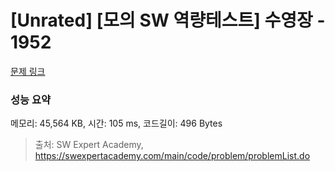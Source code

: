 # [Unrated] [모의 SW 역량테스트] 수영장 - 1952 

[문제 링크](https://swexpertacademy.com/main/code/problem/problemDetail.do?contestProbId=AV5PpFQaAQMDFAUq) 

### 성능 요약

메모리: 45,564 KB, 시간: 105 ms, 코드길이: 496 Bytes



> 출처: SW Expert Academy, https://swexpertacademy.com/main/code/problem/problemList.do